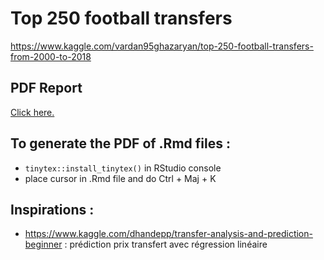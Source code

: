 # Top 250 football transfers
https://www.kaggle.com/vardan95ghazaryan/top-250-football-transfers-from-2000-to-2018

## PDF Report
[Click here.](https://github.com/clementbrizard/football-transfers/blob/master/sy09_rapport_%20DIDI-ALAOUI_LE-RAY_BRIZARD.pdf)

## To generate the PDF of .Rmd files :
- `tinytex::install_tinytex()` in RStudio console
- place cursor in .Rmd file and do Ctrl + Maj + K

## Inspirations :
- https://www.kaggle.com/dhandepp/transfer-analysis-and-prediction-beginner : prédiction prix transfert avec régression linéaire
